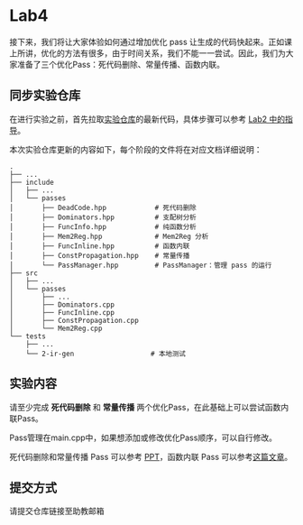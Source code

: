 # Lab4

接下来，我们将让大家体验如何通过增加优化 pass 让生成的代码快起来。正如课上所讲，优化的方法有很多，由于时间关系，我们不能一一尝试。因此，我们为大家准备了三个优化Pass：死代码删除、常量传播、函数内联。


## 同步实验仓库

在进行实验之前，首先拉取[实验仓库](https://cscourse.ustc.edu.cn/vdir/Gitlab/compiler_staff/2024ustc-jianmu-compiler)的最新代码，具体步骤可以参考 [Lab2 中的指导](../lab2/index.md#实验要求)。

本次实验仓库更新的内容如下，每个阶段的文件将在对应文档详细说明：

```
.
├── ...
├── include
│   ├── ...	
│   └── passes
│       ├── DeadCode.hpp            # 死代码删除
│       ├── Dominators.hpp          # 支配树分析
│       ├── FuncInfo.hpp            # 纯函数分析
│       ├── Mem2Reg.hpp             # Mem2Reg 分析
│       ├── FuncInline.hpp          # 函数内联
│       ├── ConstPropagation.hpp    # 常量传播
│       └── PassManager.hpp         # PassManager：管理 pass 的运行
├── src
│   ├── ...
│   └── passes
│       ├── ...
│       ├── Dominators.cpp          
│       ├── FuncInline.cpp          
│       ├── ConstPropagation.cpp    
│       └── Mem2Reg.cpp
└── tests
    ├── ...
    └── 2-ir-gen                   # 本地测试
```

## 实验内容

请至少完成 **死代码删除** 和 **常量传播** 两个优化Pass，在此基础上可以尝试函数内联Pass。

Pass管理在main.cpp中，如果想添加或修改优化Pass顺序，可以自行修改。

死代码删除和常量传播 Pass 可以参考 [PPT](../ppt/Lecture24-IR%20Opt-part1-v2.pdf)，函数内联 Pass 可以参考[这篇文章](https://zhuanlan.zhihu.com/p/395552440)。

## 提交方式

请提交仓库链接至助教邮箱
